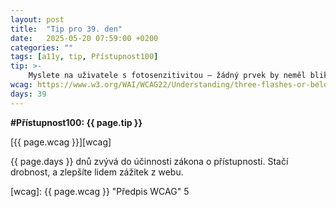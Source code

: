 ```yaml
---
layout: post
title:  "Tip pro 39. den"
date:   2025-05-20 07:59:00 +0200
categories: ""
tags: [a11y, tip, Přístupnost100]
tip: >- 
    Myslete na uživatele s fotosenzitivitou – žádný prvek by neměl blikat rychlostí 3–50 Hz. Vyhněte se rychlým zábleskům, případně je omezte pod tuto frekvenci.
wcag: https://www.w3.org/WAI/WCAG22/Understanding/three-flashes-or-below-threshold
days: 39
---
```

**#Přístupnost100: {{ page.tip }}**

[{{ page.wcag }}][wcag]

{{ page.days }} dnů zvývá do účinnosti zákona o přístupnosti. Stačí drobnost, a zlepšíte lidem zážitek z webu.

[wcag]: {{ page.wcag }} "Předpis WCAG"
5
